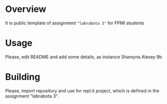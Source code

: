 # Overview

It is public template of assignment `"labrabota 3"` for FPMI students

# Usage

Please, edit README and add some details, as instance Shamyna Alexey 9b

# Building

Please, import repository and use for repl.it project, which is defined in the assignment "labrabota 3".
